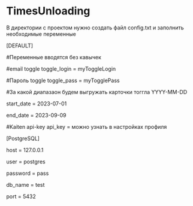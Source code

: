 # TimesUnloading

В директории с проектом нужно создать файл config.txt и заполнить необходимые переменные


[DEFAULT]

#Переменные вводятся без кавычек

#email toggle
toggle_login = myToggleLogin

#Пароль toggle
toggle_pass = myTogglePass

#За какой диапазаон будем выгружать карточки тоггла YYYY-MM-DD 

start_date = 2023-07-01

end_date = 2023-09-09

#Kaiten api-key
api_key = можно узнать в настройках профиля


[PostgreSQL]

host = 127.0.0.1

user = postgres

password = pass

db_name = test

port = 5432


